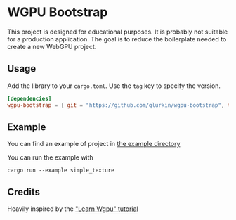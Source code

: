 # WGPU Bootstrap

This project is designed for educational purposes. It is probably not suitable for a production application.
The goal is to reduce the boilerplate needed to create a new WebGPU project.

## Usage

Add the library to your `cargo.toml`. Use the `tag` key to specify the version.

```toml
[dependencies]
wgpu-bootstrap = { git = "https://github.com/qlurkin/wgpu-bootstrap", tag = "v0.1.2" }
```

## Example

You can find an example of project in [the example directory](https://github.com/qlurkin/wgpu-bootstrap/tree/main/examples)

You can run the example with

```shell
cargo run --example simple_texture
```

## Credits

Heavily inspired by the ["Learn Wgpu" tutorial](https://sotrh.github.io/learn-wgpu)